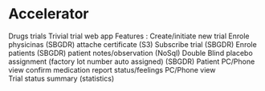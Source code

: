 # Accelerator
Drugs trials
Trivial trial web app
Features :
  Create/initiate new trial
  Enrole physicinas (SBGDR)
      attache certificate (S3)
    Subscribe trial (SBGDR)
    Enrole patients (SBGDR)
      patient notes/observation (NoSql)
  Double Blind placebo assignment (factory lot number auto assigned) (SBGDR)
  Patient PC/Phone view 
    confirm medication
    report status/feelings
    PC/Phone view  
  Trial status summary (statistics)  
 
  
